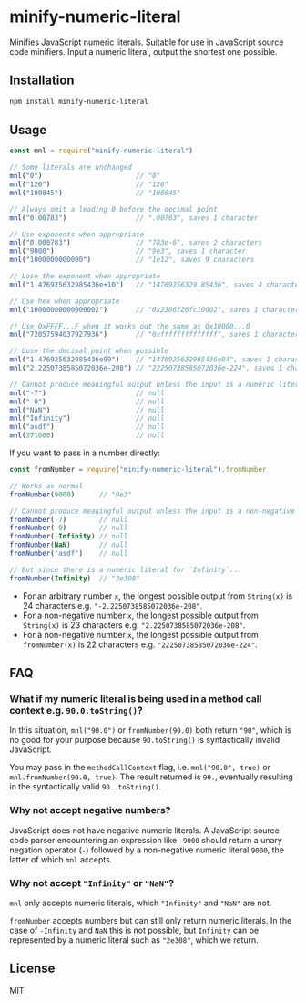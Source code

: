 # minify-numeric-literal

Minifies JavaScript numeric literals. Suitable for use in JavaScript source code minifiers. Input a numeric literal, output the shortest one possible.

## Installation

```bash
npm install minify-numeric-literal
```

## Usage

```javascript
const mnl = require("minify-numeric-literal")

// Some literals are unchanged
mnl("0")                       // "0"
mnl("126")                     // "126"
mnl("100845")                  // "100845"

// Always omit a leading 0 before the decimal point
mnl("0.00783")                 // ".00783", saves 1 character

// Use exponents when appropriate
mnl("0.000783")                // "783e-6", saves 2 characters
mnl("9000")                    // "9e3", saves 1 character
mnl("1000000000000")           // "1e12", saves 9 characters

// Lose the exponent when appropriate
mnl("1.476925632985436e+10")   // "14769256329.85436", saves 4 characters

// Use hex when appropriate
mnl("10000000000000002")       // "0x2386f26fc10002", saves 1 character

// Use 0xFFFF...F when it works out the same as 0x10000...0
mnl("72057594037927936")       // "0xffffffffffffff", saves 1 character

// Lose the decimal point when possible
mnl("1.476925632985436e99")    // "1476925632985436e84", saves 1 character
mnl("2.2250738585072036e-208") // "22250738585072036e-224", saves 1 character

// Cannot produce meaningful output unless the input is a numeric literal
mnl("-7")                      // null
mnl("-0")                      // null
mnl("NaN")                     // null
mnl("Infinity")                // null
mnl("asdf")                    // null
mnl(371000)                    // null
```

If you want to pass in a number directly:

```javascript
const fromNumber = require("minify-numeric-literal").fromNumber

// Works as normal
fromNumber(9000)      // "9e3"

// Cannot produce meaningful output unless the input is a non-negative number
fromNumber(-7)        // null
fromNumber(-0)        // null
fromNumber(-Infinity) // null
fromNumber(NaN)       // null
fromNumber("asdf")    // null

// But since there is a numeric literal for `Infinity`...
fromNumber(Infinity)  // "2e308"
```

* For an arbitrary number `x`, the longest possible output from `String(x)` is 24 characters e.g. `"-2.2250738585072036e-208"`.
* For a non-negative number `x`, the longest possible output from `String(x)` is 23 characters e.g. `"2.2250738585072036e-208"`.
* For a non-negative number `x`, the longest possible output from `fromNumber(x)` is 22 characters e.g. `"22250738585072036e-224"`.

## FAQ

### What if my numeric literal is being used in a method call context e.g. `90.0.toString()`?

In this situation, `mnl("90.0")` or `fromNumber(90.0)` both return `"90"`, which is no good for your purpose because `90.toString()` is syntactically invalid JavaScript.

You may pass in the `methodCallContext` flag, i.e. `mnl("90.0", true)` or `mnl.fromNumber(90.0, true)`. The result returned is `90.`, eventually resulting in the syntactically valid `90..toString()`.

### Why not accept negative numbers?

JavaScript does not have negative numeric literals. A JavaScript source code parser encountering an expression like `-9000` should return a unary negation operator (`-`) followed by a non-negative numeric literal `9000`, the latter of which `mnl` accepts.

### Why not accept `"Infinity"` or `"NaN"`?

`mnl` only accepts numeric literals, which `"Infinity"` and `"NaN"` are not.

`fromNumber` accepts numbers but can still only return numeric literals. In the case of `-Infinity` and `NaN` this is not possible, but `Infinity` can be represented by a numeric literal such as `"2e308"`, which we return.

## License

MIT
